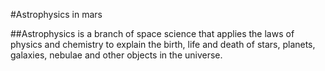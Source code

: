 #Astrophysics in mars

##Astrophysics is a branch of space science that applies the laws of physics and chemistry to explain the birth, life and death of stars, planets, galaxies, nebulae and other objects in the universe. 


